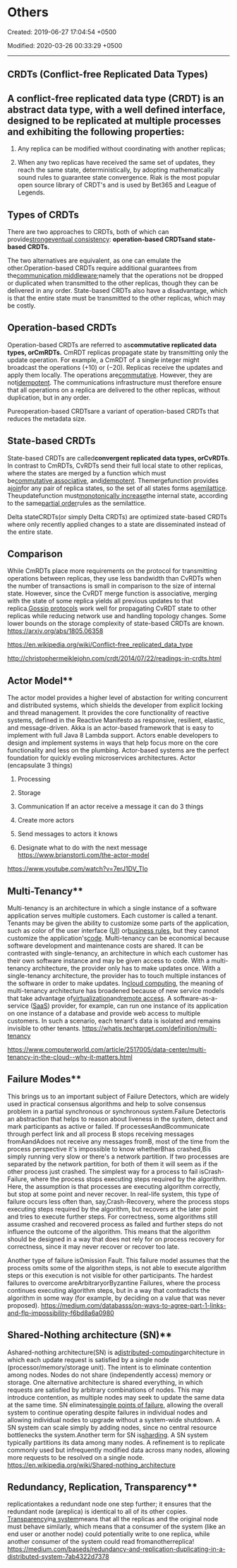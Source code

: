 # Others

Created: 2019-06-27 17:04:54 +0500

Modified: 2020-03-26 00:33:29 +0500

---

## CRDTs (Conflict-free Replicated Data Types)

## A conflict-free replicated data type (CRDT) is an abstract data type, with a well defined interface, designed to be replicated at multiple processes and exhibiting the following properties:

1.  Any replica can be modified without coordinating with another replicas;

2.  When any two replicas have received the same set of updates, they reach the same state, deterministically, by adopting mathematically sound rules to guarantee state convergence.
Riak is the most popular open source library of CRDT's and is used by Bet365 and League of Legends.
## Types of CRDTs

There are two approaches to CRDTs, both of which can provide[strong](https://en.wikipedia.org/wiki/Strong_consistency)[eventual consistency](https://en.wikipedia.org/wiki/Eventual_consistency): **operation-based CRDTsand state-based CRDTs.**

The two alternatives are equivalent, as one can emulate the other.Operation-based CRDTs require additional guarantees from the[communication middleware](https://en.wikipedia.org/wiki/Communications_protocol);namely that the operations not be dropped or duplicated when transmitted to the other replicas, though they can be delivered in any order. State-based CRDTs also have a disadvantage, which is that the entire state must be transmitted to the other replicas, which may be costly.
## Operation-based CRDTs

Operation-based CRDTs are referred to as**commutative replicated data types, orCmRDTs.** CmRDT replicas propagate state by transmitting only the update operation. For example, a CmRDT of a single integer might broadcast the operations (+10) or (−20). Replicas receive the updates and apply them locally. The operations are[commutative](https://en.wikipedia.org/wiki/Commutative). However, they are not[idempotent](https://en.wikipedia.org/wiki/Idempotent). The communications infrastructure must therefore ensure that all operations on a replica are delivered to the other replicas, without duplication, but in any order.

Pureoperation-based CRDTsare a variant of operation-based CRDTs that reduces the metadata size.
## State-based CRDTs

State-based CRDTs are called**convergent replicated data types, orCvRDTs**. In contrast to CmRDTs, CvRDTs send their full local state to other replicas, where the states are merged by a function which must be[commutative](https://en.wikipedia.org/wiki/Commutative),[associative](https://en.wikipedia.org/wiki/Associative), and[idempotent](https://en.wikipedia.org/wiki/Idempotent). Themergefunction provides a[join](https://en.wikipedia.org/wiki/Join_(mathematics))for any pair of replica states, so the set of all states forms a[semilattice](https://en.wikipedia.org/wiki/Semilattice). Theupdatefunction must[monotonically increase](https://en.wikipedia.org/wiki/Monotonic_function)the internal state, according to the same[partial order](https://en.wikipedia.org/wiki/Partial_order)rules as the semilattice.

Delta stateCRDTs(or simply Delta CRDTs) are optimized state-based CRDTs where only recently applied changes to a state are disseminated instead of the entire state.
## Comparison

While CmRDTs place more requirements on the protocol for transmitting operations between replicas, they use less bandwidth than CvRDTs when the number of transactions is small in comparison to the size of internal state. However, since the CvRDT merge function is associative, merging with the state of some replica yields all previous updates to that replica.[Gossip protocols](https://en.wikipedia.org/wiki/Gossip_protocol) work well for propagating CvRDT state to other replicas while reducing network use and handling topology changes.
Some lower bounds on the storage complexity of state-based CRDTs are known.
<https://arxiv.org/abs/1805.06358>

<https://en.wikipedia.org/wiki/Conflict-free_replicated_data_type>

<http://christophermeiklejohn.com/crdt/2014/07/22/readings-in-crdts.html>

## Actor Model**

The actor model provides a higher level of abstaction for writing concurrent and distributed systems, which shields the developer from explicit locking and thread management. It provides the core functionality of reactive systems, defined in the Reactive Manifesto as responsive, resilient, elastic, and message-driven. Akka is an actor-based framework that is easy to implement with full Java 8 Lambda support. Actors enable developers to design and implement systems in ways that help focus more on the core functionality and less on the plumbing. Actor-based systems are the perfect foundation for quickly evoling microservices architectures.
Actor (encapsulate 3 things)

1.  Processing

2.  Storage

3.  Communication
If an actor receive a message it can do 3 things

1.  Create more actors

2.  Send messages to actors it knows

3.  Designate what to do with the next message
<https://www.brianstorti.com/the-actor-model>

<https://www.youtube.com/watch?v=7erJ1DV_Tlo>

## Multi-Tenancy**

Multi-tenancy is an architecture in which a single instance of a software application serves multiple customers. Each customer is called a tenant. Tenants may be given the ability to customize some parts of the application, such as color of the user interface ([UI](http://searchsoa.techtarget.com/definition/user-interface)) or[business rules](http://whatis.techtarget.com/definition/business-rule), but they cannot customize the application's[code](http://whatis.techtarget.com/definition/code).
Multi-tenancy can be economical because software development and maintenance costs are shared. It can be contrasted with single-tenancy, an architecture in which each customer has their own software instance and may be given access to code. With a multi-tenancy architecture, the provider only has to make updates once. With a single-tenancy architecture, the provider has to touch multiple instances of the software in order to make updates.
In[cloud computing](http://searchcloudcomputing.techtarget.com/definition/cloud-computing), the meaning of multi-tenancy architecture has broadened because of new service models that take advantage of[virtualization](http://searchservervirtualization.techtarget.com/definition/virtualization)and[remote access](http://searchmidmarketsecurity.techtarget.com/definition/remote-access). A software-as-a-service ([SaaS](http://whatis.techtarget.com/definition/SaaS)) provider, for example, can run one instance of its application on one instance of a database and provide web access to multiple customers. In such a scenario, each tenant's data is isolated and remains invisible to other tenants.
<https://whatis.techtarget.com/definition/multi-tenancy>

<https://www.computerworld.com/article/2517005/data-center/multi-tenancy-in-the-cloud--why-it-matters.html>

## Failure Modes**

This brings us to an important subject of Failure Detectors, which are widely used in practical consensus algorithms and help to solve consensus problem in a partial synchronous or synchronous system.Failure Detectoris an abstraction that helps to reason about liveness in the system, detect and mark participants as active or failed.
If processesAandBcommunicate through perfect link and all process B stops receiving messages fromAandAdoes not receive any messages fromB, most of the time from the process perspective it's impossible to know whetherBhas crashed,Bis simply running very slow or there's a network partition. If two processes are separated by the network partition, for both of them it will seem as if the other process just crashed.
The simplest way for a process to fail isCrash-Failure, where the process stops executing steps required by the algorithm. Here, the assumption is that processes are executing algorithm correctly, but stop at some point and never recover. In real-life system, this type of failure occurs less often than, say,Crash-Recovery, where the process stops executing steps required by the algorithm, but recovers at the later point and tries to execute further steps. For correctness, some algorithms still assume crashed and recovered process as failed and further steps do not influence the outcome of the algorithm.
This means that the algorithm should be designed in a way that does not rely for on process recovery for correctness, since it may never recover or recover too late.

Another type of failure isOmission Fault. This failure model assumes that the process omits some of the algorithm steps, is not able to execute algorithm steps or this execution is not visible for other participants.
The hardest failures to overcome areArbitraryorByzantine Failures, where the process continues executing algorithm steps, but in a way that contradicts the algorithm in some way (for example, by deciding on a value that was never proposed).
<https://medium.com/databasss/on-ways-to-agree-part-1-links-and-flp-impossibility-f6bd8a6a0980>

## Shared-Nothing architecture (SN)**

Ashared-nothing architecture(SN) is a[distributed-computing](https://en.wikipedia.org/wiki/Distributed_computing)architecture in which each update request is satisfied by a single node (processor/memory/storage unit). The intent is to eliminate contention among nodes. Nodes do not share (independently access) memory or storage. One alternative architecture is shared everything, in which requests are satisfied by arbitrary combinations of nodes. This may introduce contention, as multiple nodes may seek to update the same data at the same time.
SN eliminates[single points of failure](https://en.wikipedia.org/wiki/Single_point_of_failure), allowing the overall system to continue operating despite failures in individual nodes and allowing individual nodes to upgrade without a system-wide shutdown.
A SN system can scale simply by adding nodes, since no central resource bottlenecks the system.Another term for SN is[sharding](https://en.wikipedia.org/wiki/Sharding). A SN system typically partitions its data among many nodes. A refinement is to replicate commonly used but infrequently modified data across many nodes, allowing more requests to be resolved on a single node.
<https://en.wikipedia.org/wiki/Shared-nothing_architecture>

## Redundancy, Replication, Transparency**

replicationtakes a redundant node one step further; it ensures that the redundant node (areplica) is identical to all of its other copies.
[Transparency](https://medium.com/baseds/transparency-illusions-of-a-single-system-part-1-b01c25f7dddd)in[a system](https://medium.com/baseds/transparency-illusions-of-a-single-system-part-2-2b21c5047774)means that all the replicas and the original node must behave similarly, which means that a consumer of the system (like an end user or another node) could potentially write to one replica, while another consumer of the system could read fromanotherreplica!
<https://medium.com/baseds/redundancy-and-replication-duplicating-in-a-distributed-system-7ab4322d7378>
